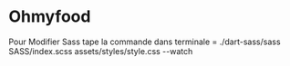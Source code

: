 # Ohmyfood

Pour Modifier Sass tape la commande dans terminale =
./dart-sass/sass SASS/index.scss assets/styles/style.css --watch
